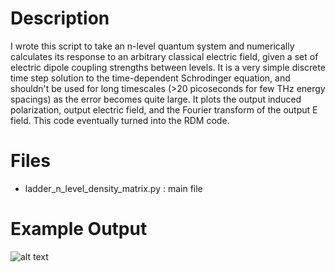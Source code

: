 # Description
I wrote this script to take an n-level quantum system and numerically calculates its response to an arbitrary classical electric field, given a set of electric dipole coupling strengths between levels. It is a very simple discrete time step solution to the time-dependent Schrodinger equation, and shouldn't be used for long timescales (>20 picoseconds for few THz energy spacings) as the error becomes quite large. It plots the output induced polarization, output electric field, and the Fourier transform of the output E field. This code eventually turned into the RDM code.
# Files
* ladder_n_level_density_matrix.py : main file
# Example Output
![alt text](https://github.com/iafinn/science_projects/blob/master/n_level_system/output.png)
